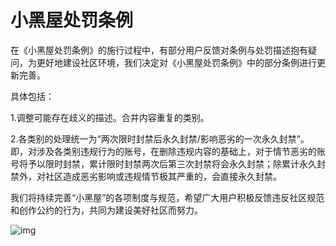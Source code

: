 # 小黑屋处罚条例

在《小黑屋处罚条例》的施行过程中，有部分用户反馈对条例与处罚描述抱有疑问，为更好地建设社区环境，我们决定对《小黑屋处罚条例》中的部分条例进行更新完善。

具体包括：

1.调整可能存在歧义的描述。合并内容重复的类别。

2.各类别的处理统一为“两次限时封禁后永久封禁/影响恶劣的一次永久封禁”。即，对涉及各类别违规行为的账号，在删除违规内容的基础上，对于情节恶劣的账号将予以限时封禁，累计限时封禁两次后第三次封禁将会永久封禁；除累计永久封禁外，对社区造成恶劣影响或违规情节极其严重的，会直接永久封禁。

我们将持续完善“小黑屋”的各项制度与规范，希望广大用户积极反馈违反社区规范和创作公约的行为，共同为建设美好社区而努力。
 
![img](/static/img/dark_room.png)